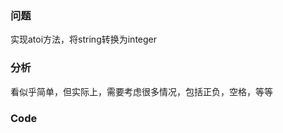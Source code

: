 ### 问题
实现atoi方法，将string转换为integer

### 分析
看似乎简单，但实际上，需要考虑很多情况，包括正负，空格，等等


### Code
``` java



```
